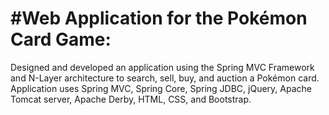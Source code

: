 <!DOCTYPE html>
<html>
    <head>
      <meta charset="utf=8">
    </head>
    <body>
    <h1>#Web Application for the Pokémon Card Game:</h1>
        <p>Designed and developed an application using the Spring MVC Framework and N-Layer architecture to search, sell, buy, and auction a Pokémon card. Application uses Spring MVC, Spring Core, Spring JDBC, jQuery, Apache Tomcat server, Apache Derby, HTML, CSS, and Bootstrap.
</p>
  </body>
</html>

